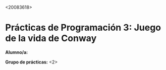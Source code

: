 <20083618>

# Prácticas de Programación 3: Juego de la vida de Conway
**Alumno/a:** <Saul Verdu>

**Grupo de prácticas:** <2>
